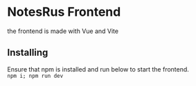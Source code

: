 # NotesRus Frontend
the frontend is made with Vue and Vite


## Installing
Ensure that npm is installed and run below to start the frontend.  
`npm i; npm run dev`
